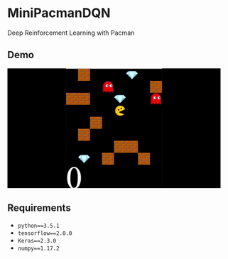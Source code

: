 # MiniPacmanDQN
Deep Reinforcement Learning with Pacman

## Demo

![Demo](pacman.gif)

## Requirements

- `python==3.5.1`
- `tensorflow==2.0.0`
- `Keras==2.3.0`
- `numpy==1.17.2`
